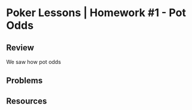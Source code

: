 # Poker Lessons | Homework #1 - Pot Odds

## Review

We saw how pot odds 

## Problems

## Resources